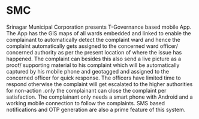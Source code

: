 # SMC

Srinagar Municipal Corporation presents T-Governance based mobile App.
The App has the GIS maps of all wards embedded and linked to enable the complainant to automatically detect the complaint ward and hence the complaint automatically gets assigned to the concerned ward officer/ concerned authority as per the present location of where the issue has happened. The complaint can besides this also send a live picture as a proof/ supporting material to his complaint which will be automatically captured by his mobile phone and geotagged and assigned to the concerned officer for quick response. The officers have limited time to respond otherwise the complaint will get escalated to the higher authorities for non-action .only the complainant can close the complaint per satisfaction. The complainant only needs a smart phone with Android and a working mobile connection to follow the complaints. SMS based notifications and OTP generation are also a prime feature of this system.
